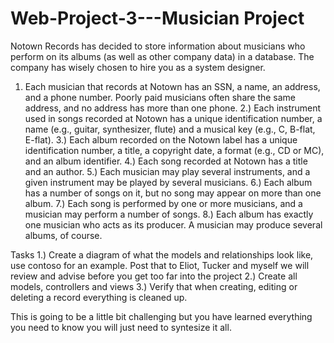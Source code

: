 # Web-Project-3---Musician Project
Notown Records has decided to store information about musicians who perform on its albums (as well as other company data) in a database. The company has wisely chosen to hire you as a system designer.
1. Each musician that records at Notown has an SSN, a name, an address, and a phone number. Poorly paid musicians often share the same address, and no address has more than one phone.
2.) Each instrument used in songs recorded at Notown has a unique identification number, a name (e.g., guitar, synthesizer, flute) and a musical key (e.g., C, B-flat, E-flat).
3.) Each album recorded on the Notown label has a unique identification number, a title, a copyright date, a format (e.g., CD or MC), and an album identifier.
4.) Each song recorded at Notown has a title and an author.
5.) Each musician may play several instruments, and a given instrument may be played by several musicians.
6.) Each album has a number of songs on it, but no song may appear on more than one album.
7.) Each song is performed by one or more musicians, and a musician may perform a number of songs.
8.) Each album has exactly one musician who acts as its producer. A musician may produce several albums, of course.

Tasks
1.) Create a diagram of what the models and relationships look like, use contoso for an example. Post that to Eliot, Tucker and myself we will review and advise before you get too far into the project
2.) Create all models, controllers and views
3.) Verify that when creating, editing or deleting a record everything is cleaned up.

This is going to be a little bit challenging but you have learned everything you need to know you will just need to syntesize it all.

